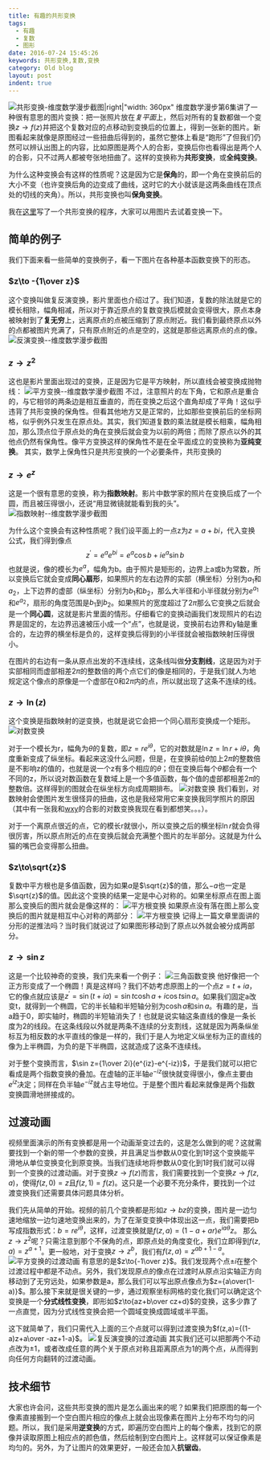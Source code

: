 ```yaml
---
title: 有趣的共形变换
tags:
  - 有趣
  - 复数
  - 图形
date: 2016-07-24 15:45:26
keywords: 共形变换,复数,变换
category: Old blog
layout: post
indent: true
---
```


![共形变换-维度数学漫步截图|right|"width: 360px"](2016/conformal-cover.png)
维度数学漫步第6集讲了一种很有意思的图片变换：把一张照片放在*复平面*上，然后对所有的复数都做一个变换$z\to f(z)$并把这个复数对应的点移动到变换后的位置上，得到一张新的图片。新图看起来就像是原图经过一些扭曲后得到的，虽然它整体上看是“跑形”了但我们仍然可以辨认出图上的内容，比如原图是两个人的合影，变换后你也看得出是两个人的合影，只不过两人都被夸张地扭曲了。这样的变换称为**共形变换**，或**全纯变换**。

为什么这种变换会有这样的性质呢？这是因为它是**保角**的，即一个角在变换前后的大小不变（也许变换后角的边变成了曲线，这时它的大小就该是这两条曲线在顶点处的切线的夹角）。所以，共形变换也叫**保角变换**。

我在[这里](/programmes/conformal-trans)写了一个共形变换的程序，大家可以用图片去试着变换一下。

<!-- more -->
## 简单的例子
我们下面来看一些简单的变换例子，看一下图片在各种基本函数变换下的形态。
### $z\to -{1\over z}$
这个变换叫做复反演变换，影片里面也介绍过了。我们知道，复数的除法就是它的模长相除，幅角相减，所以对于靠近原点的复数变换后模就会变得很大，原点本身被映射到了**复无穷**上，远离原点的点被压缩到了原点附近。我们看到最终原点以外的点都被图片充满了，只有原点附近的点是空的，这就是那些远离原点的点的像。
![反演变换--维度数学漫步截图](2016/conformal2.png)

### $z\to z^2$
这也是影片里面出现过的变换，正是因为它是平方映射，所以直线会被变换成抛物线：
![平方变换--维度数学漫步截图](2016/conformal1.png)
不过，注意照片的左下角，它和原点是重合的，与它相邻的两条边是相互垂直的，而在变换之后这个直角却成了平角！这似乎违背了共形变换的保角性。但看其他地方又是正常的，比如那些变换前后的坐标网格，似乎例外只发生在原点处。其实，我们知道复数的乘法就是模长相乘，幅角相加，那么顶点位于原点处的角在变换后就会变为以前的两倍；而除了原点以外的其他点仍然有保角性。像平方变换这样的保角性不是在全平面成立的变换称为**亚纯变换**。
其实，数学上保角性只是共形变换的一个必要条件，共形变换的

### $z\to e^z$
这是一个很有意思的变换，称为**指数映射**。影片中数学家的照片在变换后成了一个圆，而且被压得很小，还说“用显微镜就能看到我的头”。
![指数映射--维度数学漫步截图](2016/conformal3.png)

为什么这个变换会有这种性质呢？我们设平面上的一点z为$z=a+bi$，代入变换公式，我们得到像点
$$z^\prime=e^a e^{bi}=e^a\cos b+ie^a\sin b$$
也就是说，像的模长为$e^a$，幅角为b。由于照片是矩形的，边界上a或b为常数，所以变换后它就会变成**同心扇形**，如果照片的左右边界的实部（横坐标）分别为$a_1$和$a_2$，上下边界的虚部（纵坐标）分别为$b_1$和$b_2$，那么大半径和小半径就分别为$e^{a_1}$和$e^{a_2}$，扇形的角度范围是$b_1$到$b_2$。如果照片的宽度超过了$2\pi$那么它变换之后就会是一个**同心圆**，这就是影片里面的情形。仔细看它的变换动画我们发现照片的右边界是固定的，左边界迅速被压小成一个“点”，也就是说，变换前右边界和y轴是重合的，左边界的横坐标是负的，这样变换后得到的小半径就会被指数映射压得很小。

在图片的右边有一条从原点出发的不连续线，这条线叫做**分支割线**，这是因为对于实部相同而虚部相差$2\pi$的整数倍的两个点它们的像是相同的，于是我们就人为地规定这个像点的原像是一个虚部在0和$2\pi$内的点，所以就出现了这条不连续的线。

### $z\to\ln(z)$
这个变换是指数映射的逆变换，也就是说它会把一个同心扇形变换成一个矩形。
![对数变换](2016/conforme-cercle.png)

对于一个模长为r，幅角为$\theta$的复数，即$z=re^{i\theta}$，它的对数就是$\ln z=\ln r+i\theta$，角度重新变成了纵坐标。看起来这没什么问题，但是，在变换前给$\theta$加上$2\pi$的整数倍是不影响z的值的，也就是说一个z有多个相应的$\theta$；但在变换后每个$\theta$都会有一个不同的z，所以说对数函数在复数域上是一个多值函数，每个值的虚部都相差$2\pi$的整数倍。这样得到的图就会在纵坐标方向成周期排布。
![对数变换](2016/conforme-ln.png)
我们看到，对数映射会使图片发生很怪异的扭曲，这也是我经常用它来变换我同学照片的原因（其中有一张我和[wxy](//wxyhly.github.io)的合影的对数变换我现在看到都想笑。。。）。

对于一个离原点很近的点，它的模长r就很小，所以变换之后的横坐标$\ln r$就会负得很厉害，所以原点附近的点在变换后就会充满整个图片的左半部分。这就是为什么猫的嘴巴会变得那么扭曲。

### $z\to\sqrt{z}$
复数中平方根也是多值函数，因为如果$a$是$\sqrt{z}$的值，那么$-a$也一定是$\sqrt{z}$的值。因此这个变换的结果一定是中心对称的。如果坐标原点在图上面那么变换后的图片就会是像这样的：
![平方根变换](2016/conformal4.png)
如果原点没有落在图上那么变换后的图片就是相互中心对称的两部分：
![平方根变换](2016/conformal5.png)
记得上一篇文章里面讲的分形的逆推法吗？当时我们就说过了如果图形移动到了原点以外就会被分成两部分。

### $z\to\sin z$
这是一个比较神奇的变换，我们先来看一个例子：
![三角函数变换](2016/conformal-sin.png)
他好像把一个正方形变成了一个椭圆！真是这样吗？我们不妨考虑原图上的一个点$z=t+ia$，它的像点就应该是$z^\prime=\sin(t+ia)=\sin t\cosh a+i\cos t\sin a$。如果我们固定a改变t，就得到一个椭圆，它的半长轴和半短轴分别为$\cosh a$和$\sin a$。有趣的是，当a趋于0，即实轴时，椭圆的半短轴消失了！也就是说实轴这条直线的像是一条长度为2的线段。在这条线段以外就是两条不连续的分支割线，这就是因为两条纵坐标互为相反数的水平直线的像是一样的，我们于是人为地定义纵坐标为正的直线的像为上半椭圆，为负的是下半椭圆，这就造成了这条不连续线。

对于整个变换而言，$\sin z={1\over 2i}(e^{iz}-e^{-iz})$，于是我们就可以把它看成是两个指数变换的叠加。在虚轴的正半轴$e^{-iz}$很快就变得很小，像点主要由$e^{iz}$决定；同样在负半轴$e^{-iz}$就占主导地位。于是整个图片看起来就像是两个指数变换圆滑地拼接成的。

## 过渡动画
视频里面演示的所有变换都是用一个动画渐变过去的，这是怎么做到的呢？这就需要找到一个新的带一个参数的变换，并且满足当参数从0变化到1时这个变换能平滑地从单位变换变化到原变换。当我们连续地将参数从0变化到1时我们就可以得到一个变换的过渡动画。对于变换$z\to f(z)$而言，我们需要找到一个变换$z\to f(z,a)$，使得$f(z,0)=z$且$f(z,1)=f(z)$。这只是一个必要不充分条件，要找到一个过渡变换我们还需要具体问题具体分析。

我们先从简单的开始。视频的前几个变换都是形如$z\to bz$的变换，图片是一边匀速地缩放一边匀速地变换出来的，为了在渐变变换中体现出这一点，我们需要把b写成指数形式：$b=re^{i\theta}$，这样，过渡变换就是$f(z,a)=(1-a+ar)e^{ia\theta}z$。
那么$z\to z^2$呢？只需注意到那个不保角的点，即原点处的角度变化，我们立即得到$f(z,a)=z^{a+1}$。更一般地，对于变换$z\to z^b$，我们有$f(z,a)=z^{ab+1-a}$。
![平方变换的过渡动画](2016/con-z2.gif)
有意思的是$z\to{-1\over z}$。我们发现两个点$\pm i$在整个过渡过程中都是不动点。另外，我们发现原点的像点在过渡时从原点沿实轴正方向移动到了无穷远处，如果参数是a，那么我们可以写出原点像点为$z={a\over(1-a)}$。那么接下来就是很关键的一步，通过观察坐标网格的变化我们可以确定这个变换是一个**分式线性变换**，即形如$z\to{az+b\over cz+d}$的变换，这多少靠了一点直觉，因为分式线性变换会把一个圆域变换成圆域或半平面。

这下就简单了，我们只需代入上面的三个点就可以得到过渡变换为$f(z,a)={(1-a)z+a\over -az+1-a}$。
![复反演变换的过渡动画](2016/con-1z.gif)
其实我们还可以把那两个不动点改为$\pm 1$，或者改成任意的两个关于原点对称且距离原点为1的两个点，从而得到向任何方向翻转的过渡动画。

## 技术细节
大家也许会问，这些共形变换的图片是怎么画出来的呢？如果我们把原图的每一个像素直接搬到一个空白图片相应的像点上就会出现像素在图片上分布不均匀的问题。所以，我们是采用**逆变换**的方式，即遍历空白图片上的每个像素，找到它的原像并读取原图上相应点的颜色值，然后绘制到空白图片上。这样就可以保证像素是均匀的。另外，为了让图片的效果更好，一般还会加入**抗锯齿**。


